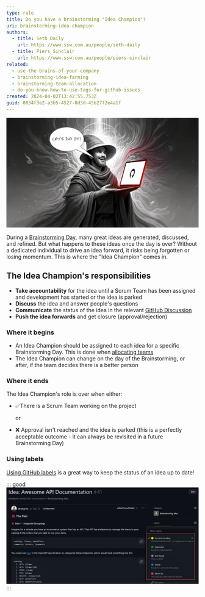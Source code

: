 ```yaml
---
type: rule
title: Do you have a brainstorming "Idea Champion"?
uri: brainstorming-idea-champion
authors:
  - title: Seth Daily
    url: https://www.ssw.com.au/people/seth-daily
  - title: Piers Sinclair
    url: https://www.ssw.com.au/people/piers-sinclair
related:
  - use-the-brains-of-your-company
  - brainstorming-idea-farming
  - brainstorming-team-allocation
  - do-you-know-how-to-use-tags-for-github-issues
created: 2024-04-02T13:42:55.753Z
guid: 0034f3e2-a3b5-4527-8d3d-45b27f2e4a1f
---
```

![Figure: a Brainstorming "Idea Champion" ready to impart their wisdom upon us](wizard.jpg)

During a [Brainstorming Day](/use-the-brains-of-your-company), many great ideas are generated, discussed, and refined. But what happens to these ideas once the day is over? Without a dedicated individual to drive an idea forward, it risks being forgotten or losing momentum. This is where the "Idea Champion" comes in.

<!--endintro-->

## The Idea Champion's responsibilities

* **Take accountability** for the idea until a Scrum Team has been assigned and development has started or the idea is parked
* **Discuss** the idea and answer people's questions
* **Communicate** the status of the idea in the relevant [GitHub Discussion](/brainstorming-idea-farming)
* **Push the idea forwards** and get closure (approval/rejection)

### Where it begins

* An Idea Champion should be assigned to each idea for a specific Brainstorming Day. This is done when [allocating teams](/brainstorming-team-allocation)
* The Idea Champion can change on the day of the Brainstorming, or after, if the team decides there is a better person

### Where it ends

The Idea Champion's role is over when either:

* ✅There is a Scrum Team working on the project

  or
* ❌ Approval isn't reached and the idea is parked (this is a perfectly acceptable outcome - it can always be revisited in a future Brainstorming Day)

### Using labels

[Using GitHub labels](/do-you-know-how-to-use-tags-for-github-issues) is a great way to keep the status of an idea up to date!

::: good
![Figure: Good example - Using labels to show how an idea is progressing](github-tags.jpg)
:::
